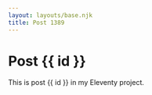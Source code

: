 ```yaml
---
layout: layouts/base.njk
title: Post 1389
---
```


# Post {{ id }}

This is post {{ id }} in my Eleventy project.
